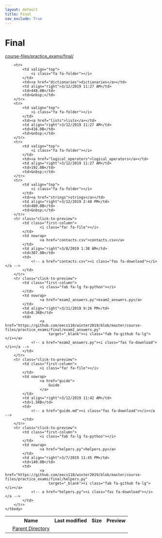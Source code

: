 ```yaml
---
layout: default
title: Final
nav_exclude: True
---
```


# Final

[course-files/practice_exams/final/](.)

<table class="tbl-files">
    <tbody>
        <tr>
            <th valign="top"></th>
            <th>Name</th>
            <th>Last modified</th>
            <th>Size</th>
            <th>Preview</th>
        </tr>
        <tr>
            <td valign="top">
                <i class="fa fa-folder-open"></i>
            </td>
            <td><a href="../">Parent Directory</a></td>
            <td>&nbsp;</td>
            <td>&nbsp;</td>
            <td>&nbsp;</td>
        </tr>

        <tr>
            <td valign="top">
                <i class="fa fa-folder"></i>
            </td>
            <td><a href="dictionaries">dictionaries</a></td>
            <td align="right">3/12/2019 11:27 AM</td>
            <td>448.0B</td>
            <td>&nbsp;</td>
        </tr>
        <tr>
            <td valign="top">
                <i class="fa fa-folder"></i>
            </td>
            <td><a href="lists">lists</a></td>
            <td align="right">3/12/2019 11:27 AM</td>
            <td>416.0B</td>
            <td>&nbsp;</td>
        </tr>
        <tr>
            <td valign="top">
                <i class="fa fa-folder"></i>
            </td>
            <td><a href="logical_operators">logical_operators</a></td>
            <td align="right">3/12/2019 11:27 AM</td>
            <td>192.0B</td>
            <td>&nbsp;</td>
        </tr>
        <tr>
            <td valign="top">
                <i class="fa fa-folder"></i>
            </td>
            <td><a href="strings">strings</a></td>
            <td align="right">3/12/2019 2:48 PM</td>
            <td>480.0B</td>
            <td>&nbsp;</td>
        </tr>
        <tr class="click-to-preview">
            <td class="first-column">
                    <i class="far fa-file"></i>
            </td>
            <td nowrap>
                    <a href="contacts.csv">contacts.csv</a>
            </td>
            <td align="right">3/8/2019 1:38 AM</td>
            <td>307.0B</td>
            <td>
                <!-- a href="contacts.csv"><i class="fas fa-download"></i></a -->
            </td>
        </tr>
        <tr class="click-to-preview">
            <td class="first-column">
                    <i class="fab fa-lg fa-python"></i>
            </td>
            <td nowrap>
                    <a href="exam2_answers.py">exam2_answers.py</a>
            </td>
            <td align="right">3/11/2019 9:26 PM</td>
            <td>8.3KB</td>
            <td>
                    <a href="https://github.com/eecs110/winter2019/blob/master/course-files/practice_exams/final/exam2_answers.py" 
                        target="_blank"><i class="fab fa-github fa-lg"></i></a>
                <!-- a href="exam2_answers.py"><i class="fas fa-download"></i></a -->
            </td>
        </tr>
        <tr class="click-to-preview">
            <td class="first-column">
                    <i class="far fa-file"></i>
            </td>
            <td nowrap>
                    <a href="guide">
                        Guide
                    </a>
            </td>
            <td align="right">3/12/2019 11:42 AM</td>
            <td>1.5KB</td>
            <td>
                <!-- a href="guide.md"><i class="fas fa-download"></i></a -->
            </td>
        </tr>
        <tr class="click-to-preview">
            <td class="first-column">
                    <i class="fab fa-lg fa-python"></i>
            </td>
            <td nowrap>
                    <a href="helpers.py">helpers.py</a>
            </td>
            <td align="right">3/7/2019 11:45 PM</td>
            <td>140.0B</td>
            <td>
                    <a href="https://github.com/eecs110/winter2019/blob/master/course-files/practice_exams/final/helpers.py" 
                        target="_blank"><i class="fab fa-github fa-lg"></i></a>
                <!-- a href="helpers.py"><i class="fas fa-download"></i></a -->
            </td>
        </tr>
    </tbody>
</table>

